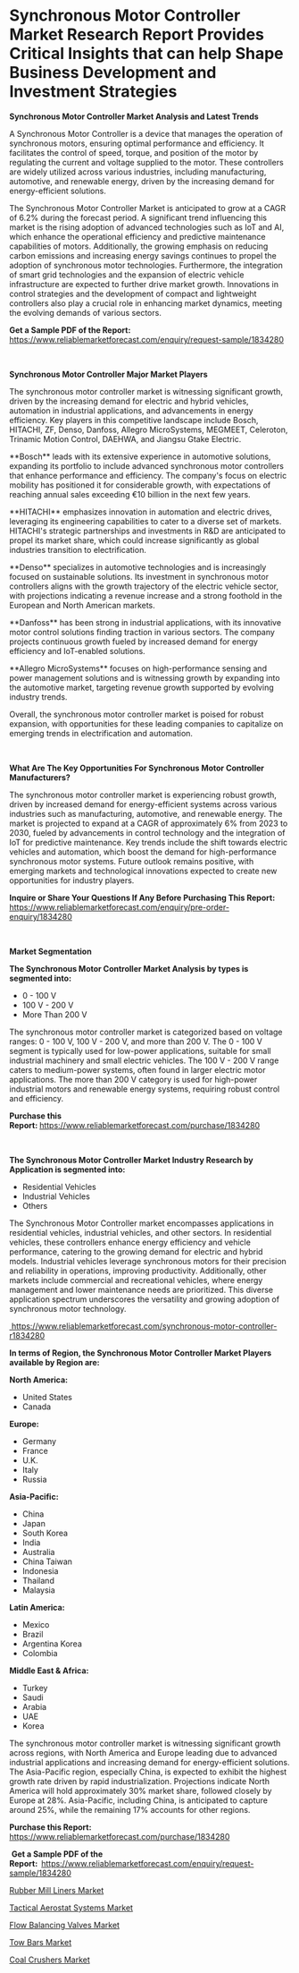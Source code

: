 <p><h1>Synchronous Motor Controller Market Research Report Provides Critical Insights that can help Shape Business Development and Investment Strategies</h1></p><p><strong>Synchronous Motor Controller Market Analysis and Latest Trends</strong></p>
<p><p>A Synchronous Motor Controller is a device that manages the operation of synchronous motors, ensuring optimal performance and efficiency. It facilitates the control of speed, torque, and position of the motor by regulating the current and voltage supplied to the motor. These controllers are widely utilized across various industries, including manufacturing, automotive, and renewable energy, driven by the increasing demand for energy-efficient solutions.</p><p>The Synchronous Motor Controller Market is anticipated to grow at a CAGR of 6.2% during the forecast period. A significant trend influencing this market is the rising adoption of advanced technologies such as IoT and AI, which enhance the operational efficiency and predictive maintenance capabilities of motors. Additionally, the growing emphasis on reducing carbon emissions and increasing energy savings continues to propel the adoption of synchronous motor technologies. Furthermore, the integration of smart grid technologies and the expansion of electric vehicle infrastructure are expected to further drive market growth. Innovations in control strategies and the development of compact and lightweight controllers also play a crucial role in enhancing market dynamics, meeting the evolving demands of various sectors.</p></p>
<p><strong>Get a Sample PDF of the Report:&nbsp;</strong> <a href="https://www.reliablemarketforecast.com/enquiry/request-sample/1834280?utm_campaign=1998&utm_medium=2&utm_source=Github&utm_content=ia&utm_term=11042025&utm_id=synchronous-motor-controller">https://www.reliablemarketforecast.com/enquiry/request-sample/1834280</a></p>
<p>&nbsp;</p>
<p><strong>Synchronous Motor Controller Major Market Players</strong></p>
<p><p>The synchronous motor controller market is witnessing significant growth, driven by the increasing demand for electric and hybrid vehicles, automation in industrial applications, and advancements in energy efficiency. Key players in this competitive landscape include Bosch, HITACHI, ZF, Denso, Danfoss, Allegro MicroSystems, MEGMEET, Celeroton, Trinamic Motion Control, DAEHWA, and Jiangsu Gtake Electric.</p><p>**Bosch** leads with its extensive experience in automotive solutions, expanding its portfolio to include advanced synchronous motor controllers that enhance performance and efficiency. The company's focus on electric mobility has positioned it for considerable growth, with expectations of reaching annual sales exceeding €10 billion in the next few years.</p><p>**HITACHI** emphasizes innovation in automation and electric drives, leveraging its engineering capabilities to cater to a diverse set of markets. HITACHI's strategic partnerships and investments in R&D are anticipated to propel its market share, which could increase significantly as global industries transition to electrification.</p><p>**Denso** specializes in automotive technologies and is increasingly focused on sustainable solutions. Its investment in synchronous motor controllers aligns with the growth trajectory of the electric vehicle sector, with projections indicating a revenue increase and a strong foothold in the European and North American markets.</p><p>**Danfoss** has been strong in industrial applications, with its innovative motor control solutions finding traction in various sectors. The company projects continuous growth fueled by increased demand for energy efficiency and IoT-enabled solutions.</p><p>**Allegro MicroSystems** focuses on high-performance sensing and power management solutions and is witnessing growth by expanding into the automotive market, targeting revenue growth supported by evolving industry trends.</p><p>Overall, the synchronous motor controller market is poised for robust expansion, with opportunities for these leading companies to capitalize on emerging trends in electrification and automation.</p></p>
<p>&nbsp;</p>
<p><strong>What Are The Key Opportunities For Synchronous Motor Controller Manufacturers?</strong></p>
<p><p>The synchronous motor controller market is experiencing robust growth, driven by increased demand for energy-efficient systems across various industries such as manufacturing, automotive, and renewable energy. The market is projected to expand at a CAGR of approximately 6% from 2023 to 2030, fueled by advancements in control technology and the integration of IoT for predictive maintenance. Key trends include the shift towards electric vehicles and automation, which boost the demand for high-performance synchronous motor systems. Future outlook remains positive, with emerging markets and technological innovations expected to create new opportunities for industry players.</p></p>
<p><strong>Inquire or Share Your Questions If Any Before Purchasing This Report:</strong> <a href="https://www.reliablemarketforecast.com/enquiry/pre-order-enquiry/1834280?utm_campaign=1998&utm_medium=2&utm_source=Github&utm_content=ia&utm_term=11042025&utm_id=synchronous-motor-controller">https://www.reliablemarketforecast.com/enquiry/pre-order-enquiry/1834280</a></p>
<p>&nbsp;</p>
<p><strong>Market Segmentation</strong></p>
<p><strong>The Synchronous Motor Controller Market Analysis by types is segmented into:</strong></p>
<p><ul><li>0 - 100 V</li><li>100 V - 200 V</li><li>More Than 200 V</li></ul></p>
<p><p>The synchronous motor controller market is categorized based on voltage ranges: 0 - 100 V, 100 V - 200 V, and more than 200 V. The 0 - 100 V segment is typically used for low-power applications, suitable for small industrial machinery and small electric vehicles. The 100 V - 200 V range caters to medium-power systems, often found in larger electric motor applications. The more than 200 V category is used for high-power industrial motors and renewable energy systems, requiring robust control and efficiency.</p></p>
<p><strong>Purchase this Report:&nbsp;</strong><a href="https://www.reliablemarketforecast.com/purchase/1834280?utm_campaign=1998&utm_medium=2&utm_source=Github&utm_content=ia&utm_term=11042025&utm_id=synchronous-motor-controller">https://www.reliablemarketforecast.com/purchase/1834280</a></p>
<p>&nbsp;</p>
<p><strong>The Synchronous Motor Controller Market Industry Research by Application is segmented into:</strong></p>
<p><ul><li>Residential Vehicles</li><li>Industrial Vehicles</li><li>Others</li></ul></p>
<p><p>The Synchronous Motor Controller market encompasses applications in residential vehicles, industrial vehicles, and other sectors. In residential vehicles, these controllers enhance energy efficiency and vehicle performance, catering to the growing demand for electric and hybrid models. Industrial vehicles leverage synchronous motors for their precision and reliability in operations, improving productivity. Additionally, other markets include commercial and recreational vehicles, where energy management and lower maintenance needs are prioritized. This diverse application spectrum underscores the versatility and growing adoption of synchronous motor technology.</p></p>
<p><a href="https://www.reliablemarketforecast.com/synchronous-motor-controller-r1834280?utm_campaign=1998&utm_medium=2&utm_source=Github&utm_content=ia&utm_term=11042025&utm_id=synchronous-motor-controller">&nbsp;https://www.reliablemarketforecast.com/synchronous-motor-controller-r1834280</a></p>
<p><strong>In terms of Region, the Synchronous Motor Controller Market Players available by Region are:</strong></p>
<p>
    <p> <strong> North America: </strong>
        <ul>
            <li>United States</li>
            <li>Canada</li>
        </ul>
        </p> 
    <p> <strong> Europe: </strong>
        <ul>
            <li>Germany</li>
            <li>France</li>
            <li>U.K.</li>
            <li>Italy</li>
            <li>Russia</li>
        </ul>
        </p> 
    <p> <strong> Asia-Pacific: </strong>
        <ul>
            <li>China</li>
            <li>Japan</li>
            <li>South Korea</li>
            <li>India</li>
            <li>Australia</li>
            <li>China Taiwan</li>
            <li>Indonesia</li>
            <li>Thailand</li>
            <li>Malaysia</li>
        </ul>
        </p> 
    <p> <strong> Latin America: </strong>
        <ul>
            <li>Mexico</li>
            <li>Brazil</li>
            <li>Argentina Korea</li>
            <li>Colombia</li>
        </ul>
        </p> 
    <p> <strong> Middle East & Africa: </strong>
        <ul>
            <li>Turkey</li>
            <li>Saudi</li>
            <li>Arabia</li>
            <li>UAE</li>
            <li>Korea</li>
        </ul>
    </p>
    </p>
<p><p>The synchronous motor controller market is witnessing significant growth across regions, with North America and Europe leading due to advanced industrial applications and increasing demand for energy-efficient solutions. The Asia-Pacific region, especially China, is expected to exhibit the highest growth rate driven by rapid industrialization. Projections indicate North America will hold approximately 30% market share, followed closely by Europe at 28%. Asia-Pacific, including China, is anticipated to capture around 25%, while the remaining 17% accounts for other regions.</p></p>
<p><strong>Purchase this Report: </strong><a href="https://www.reliablemarketforecast.com/purchase/1834280?utm_campaign=1998&utm_medium=2&utm_source=Github&utm_content=ia&utm_term=11042025&utm_id=synchronous-motor-controller">https://www.reliablemarketforecast.com/purchase/1834280</a></p>
<p>&nbsp;<strong>Get a Sample PDF of the Report:&nbsp;&nbsp;</strong><a href="https://www.reliablemarketforecast.com/enquiry/request-sample/1834280?utm_campaign=1998&utm_medium=2&utm_source=Github&utm_content=ia&utm_term=11042025&utm_id=synchronous-motor-controller">https://www.reliablemarketforecast.com/enquiry/request-sample/1834280</a></p>
<p><strong></strong></p>
<p><p><a href="https://github.com/hurstsaqibyl/Market-Research-Report-List-1/blob/main/rubber-mill-liners-market.md?utm_campaign=1998&utm_medium=2&utm_source=Github&utm_content=ia&utm_term=11042025&utm_id=synchronous-motor-controller">Rubber Mill Liners Market</a></p><p><a href="https://github.com/sgroitrieu7f/Market-Research-Report-List-1/blob/main/tactical-aerostat-systems-market.md?utm_campaign=1998&utm_medium=2&utm_source=Github&utm_content=ia&utm_term=11042025&utm_id=synchronous-motor-controller">Tactical Aerostat Systems Market</a></p><p><a href="https://github.com/roehrtizonov/Market-Research-Report-List-1/blob/main/flow-balancing-valves-market.md?utm_campaign=1998&utm_medium=2&utm_source=Github&utm_content=ia&utm_term=11042025&utm_id=synchronous-motor-controller">Flow Balancing Valves Market</a></p><p><a href="https://github.com/paullsiskec4/Market-Research-Report-List-1/blob/main/tow-bars-market.md?utm_campaign=1998&utm_medium=2&utm_source=Github&utm_content=ia&utm_term=11042025&utm_id=synchronous-motor-controller">Tow Bars Market</a></p><p><a href="https://github.com/altafvaraswj/Market-Research-Report-List-1/blob/main/coal-crushers-market.md?utm_campaign=1998&utm_medium=2&utm_source=Github&utm_content=ia&utm_term=11042025&utm_id=synchronous-motor-controller">Coal Crushers Market</a></p></p>